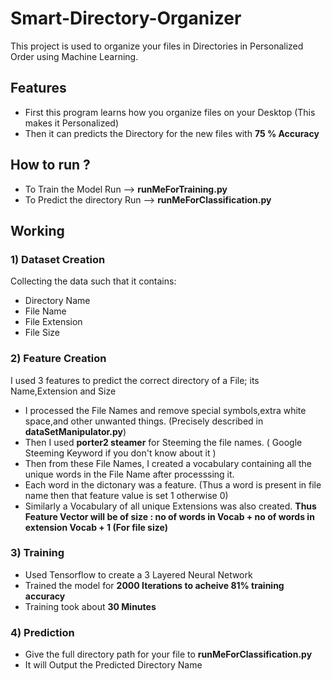 # Smart-Directory-Organizer
This project is used to organize your files in Directories in Personalized Order using Machine Learning.

## Features
- First this program learns how you organize files on your Desktop (This makes it Personalized)
- Then it can predicts the Directory for the new files with **75 % Accuracy** 

## How to run ?
- To Train the Model Run --> **runMeForTraining.py**
- To Predict the directory Run --> **runMeForClassification.py**

## Working

### 1) Dataset Creation
Collecting the data such that it contains:
- Directory Name
- File Name
- File Extension 
- File Size

### 2) Feature Creation
I used 3 features to predict the correct directory of a File; its Name,Extension and Size
- I processed the File Names and remove special symbols,extra white space,and other unwanted things. 
(Precisely described in **dataSetManipulator.py**)
- Then I used **porter2 steamer** for Steeming the file names. ( Google Steeming Keyword if you don't know about it )
- Then from these File Names, I created a vocabulary containing all the unique words in the File Name after processsing it.
- Each word in the dictonary was a feature. (Thus a word is present in file name then that feature value is set 1 otherwise 0)
- Similarly a Vocabulary of all unique Extensions was also created.
**Thus Feature Vector will be of size :  no of words in Vocab + no of words in extension Vocab + 1 (For file size)**

### 3) Training
- Used Tensorflow to create a 3 Layered Neural Network
- Trained the model for **2000 Iterations to acheive 81% training accuracy**
- Training took about **30 Minutes**

### 4) Prediction
- Give the full directory path for your file to **runMeForClassification.py**
- It will Output the Predicted Directory Name
